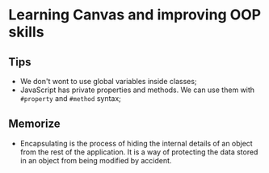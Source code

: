 # Learning Canvas and improving OOP skills

## Tips

- We don't wont to use global variables inside classes;
- JavaScript has private properties and methods. We can use them with `#property`
and `#method` syntax;

## Memorize

- Encapsulating is the process of hiding the internal details of an object from the
rest of the application. It is a way of protecting the data stored in an object
from being modified by accident.